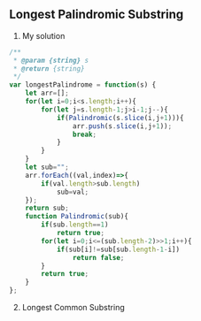 Longest Palindromic Substring
------------------------------------------------------
1. My solution  
```javascript
/**
 * @param {string} s
 * @return {string}
 */
var longestPalindrome = function(s) {
    let arr=[];
    for(let i=0;i<s.length;i++){
        for(let j=s.length-1;j>i-1;j--){
            if(Palindromic(s.slice(i,j+1))){
                arr.push(s.slice(i,j+1));
                break;
            }
        }
    }
    let sub="";
    arr.forEach((val,index)=>{
        if(val.length>sub.length)
            sub=val;
    });
    return sub;
    function Palindromic(sub){
        if(sub.length==1)
            return true;
        for(let i=0;i<=(sub.length-2)>>1;i++){
            if(sub[i]!=sub[sub.length-1-i])
                return false;
        }
        return true;
    }
};
```
2. Longest Common Substring
```javascript
```
